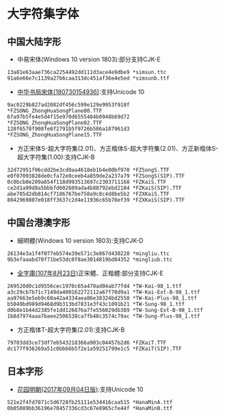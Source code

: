 # 大字符集字体

## 中国大陆字形

* 中易宋体(Windows 10 version 1803):部分支持CJK-E

```
13a81e63aae736ca2254492dd111d3ace4e9dbe9 *simsun.ttc
91a6e66e7c1139a27b6caa313dc451af36e4e5ed *simsunb.ttf
```

* [中华书局宋体(180730154936)](http://www.ancientbooks.cn/helpcore?font):支持Unicode 10

```
9ac0229b827ad2082df456c599e129e9953f918f *FZSONG_ZhongHuaSongPlane00.TTF
6fa97b5fe4e5d4f15e970d6555484b0948b69d72 *FZSONG_ZhongHuaSongPlane02.TTF
128f6578f908fe6f2791b5f9726b586a187961d3 *FZSONG_ZhongHuaSongPlane15.TTF
```

* 方正宋体S-超大字符集(2.01)、方正楷体S-超大字符集(2.01)、方正新楷体S-超大字符集(1.00):支持CJK-B

```
32d72951f06cdd2be3cd0aa4618eb1b4e00bf970 *FZSongS.TTF
e0f07093828de0cfa72e0ceeb4a859de2a237a79 *FZSongS(SIP).TTF
0c0bcb0e209a654f118d993513697c2303711168 *FZKaiS.TTF
ce2d1a99d8a5bbbfd602609ada4b88792ebd2184 *FZKaiS(SIP).TTF
abe785d2db814cf7186767be758a9c8c4d8be5b2 *FZXKaiS.TTF
8042969807e018ff3637c2d4e11936c65b70ef39 *FZXKaiS(SIP).TTF
```

## 中国台港澳字形

* 細明體(Windows 10 version 1803):支持CJK-D

```
26134e3a1f4f077eb574e39e571c3e867d430220 *mingliu.ttc
9b3efaaabd70f71be53dc0f8ae3014819bd84352 *mingliub.ttc
```

* [全字庫(107年8月23日)](https://data.gov.tw/dataset/5961)正宋體、正楷體:部分支持CJK-E

```
269520d0c1d9556cec1970c65a470ad04ab77fd4 *TW-Kai-98_1.ttf
a3c29cb7b71c7149da400162272112a67f70d9a1 *TW-Kai-Ext-B-98_1.ttf
aa97663e5eb9c60a42a4334aea86e38324bd2550 *TW-Kai-Plus-98_1.ttf
b5049bd989d9468d9b313bd7831e3f43c1091b21 *TW-Sung-98_1.ttf
d0b8e1b44d2385fe1dd126876a7fe556029db389 *TW-Sung-Ext-B-98_1.ttf
1b8d7974aaa7baee2506538ca7fb48c3574c79ac *TW-Sung-Plus-98_1.ttf
```

* 方正楷体T-超大字符集(2.01):支持CJK-B

```
79703dd3ce73df7eb543218366a903c04457b2d6 *FZKaiT.TTF
dc177f936269a51c0bb66b5f2e1a59251799e1c5 *FZKaiT(SIP).TTF
```

## 日本字形

* [花园明朝(2017年09月04日版)](http://fonts.jp/hanazono/):支持Unicode 10

```
521e2f4fd7071c5d6728fb25111e534416caa515 *HanaMinA.ttf
0b05089bb36196e70457336cd3c67e8965cfe44f *HanaMinB.ttf
```
